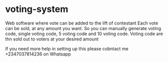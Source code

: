 # voting-system
Web software where vote can be added to the lift of contestant
Each vote can be sold, at any amount you want. So you can manually generate voting code, single voting code, 5 voting code and 10 voting code. 
Voting code are thn sold out to voters at your desired amount

If you need more help in setting up this please cobntact me +2347037814236 on Whatsapp
